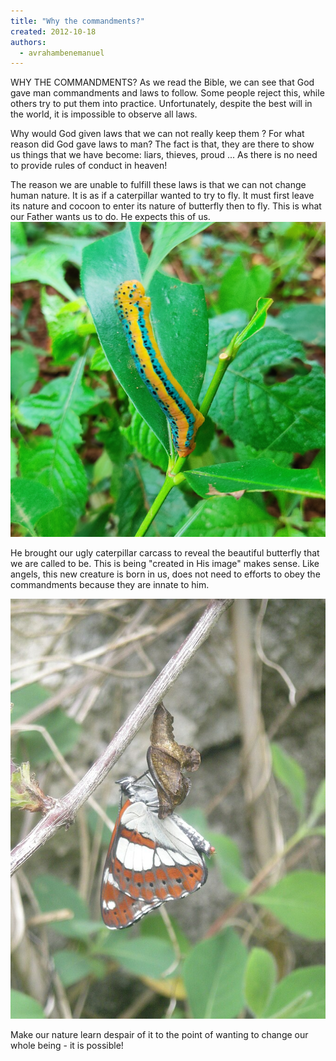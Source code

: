 ```yaml
---
title: "Why the commandments?"
created: 2012-10-18
authors: 
  - avrahambenemanuel
---
```


WHY THE COMMANDMENTS? As we read the Bible, we can see that God gave man commandments and laws to follow. Some people reject this, while others try to put them into practice. Unfortunately, despite the best will in the world, it is impossible to observe all laws.

Why would God given laws that we can not really keep them ? For what reason did God gave laws to man? The fact is that, they are there to show us things that we have become: liars, thieves, proud ... As there is no need to provide rules of conduct in heaven!

The reason we are unable to fulfill these laws is that we can not change human nature. It is as if a caterpillar wanted to try to fly. It must first leave its nature and cocoon to enter its nature of butterfly then to fly. This is what our Father wants us to do. He expects this of us.![](assets/images/caterpillar-6.jpg "cocoon")

He brought our ugly caterpillar carcass to reveal the beautiful butterfly that we are called to be. This is being "created in His image" makes sense. Like angels, this new creature is born in us, does not need to efforts to obey the commandments because they are innate to him.

![](assets/images/butterfly_emerging.jpg "butterfly_emerging")

Make our nature learn despair of it to the point of wanting to change our whole being - it is possible!
